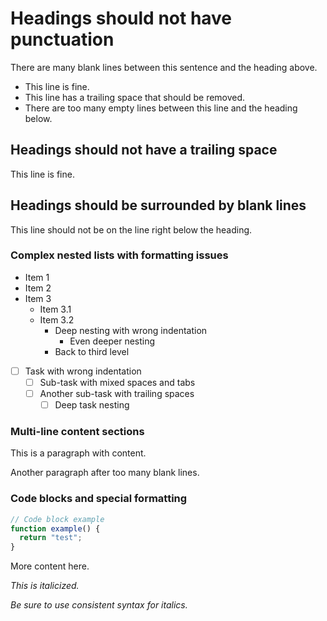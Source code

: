 # Headings should not have punctuation

There are many blank lines between this sentence and the heading above.

- This line is fine.
- This line has a trailing space that should be removed.
- There are too many empty lines between this line and the heading below.

## Headings should not have a trailing space

This line is fine.

## Headings should be surrounded by blank lines

This line should not be on the line right below the heading.

### Complex nested lists with formatting issues

- Item 1
- Item 2
- Item 3
  - Item 3.1
  - Item 3.2
    - Deep nesting with wrong indentation
      - Even deeper nesting
    - Back to third level
- [ ] Task with wrong indentation
  - [ ] Sub-task with mixed spaces and tabs
  - [ ] Another sub-task with trailing spaces
    - [ ] Deep task nesting

### Multi-line content sections

This is a paragraph with content.

Another paragraph after too many blank lines.

### Code blocks and special formatting

```javascript
// Code block example
function example() {
  return "test";
}
```

More content here.

_This is italicized._

_Be sure to use consistent syntax for italics._
